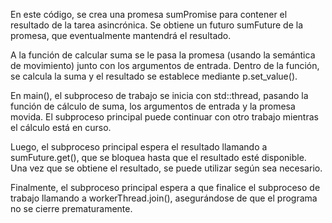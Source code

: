 En este código, se crea una promesa sumPromise para contener el resultado de la tarea asincrónica. Se obtiene un futuro sumFuture de la promesa, que eventualmente mantendrá el resultado.

A la función de calcular suma se le pasa la promesa (usando la semántica de movimiento) junto con los argumentos de entrada. Dentro de la función, se calcula la suma y el resultado se establece mediante p.set_value().

En main(), el subproceso de trabajo se inicia con std::thread, pasando la función de cálculo de suma, los argumentos de entrada y la promesa movida. El subproceso principal puede continuar con otro trabajo mientras el cálculo está en curso.

Luego, el subproceso principal espera el resultado llamando a sumFuture.get(), que se bloquea hasta que el resultado esté disponible. Una vez que se obtiene el resultado, se puede utilizar según sea necesario.

Finalmente, el subproceso principal espera a que finalice el subproceso de trabajo llamando a workerThread.join(), asegurándose de que el programa no se cierre prematuramente.
